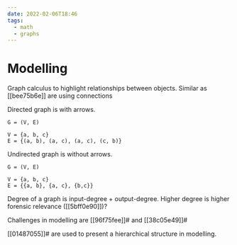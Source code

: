 ```yaml
---
date: 2022-02-06T18:46
tags:
  - math
  - graphs
---
```


# Modelling

Graph calculus to highlight relationships between objects. Similar as [[bee75b6e]] are using connections

Directed graph is with arrows. 
```
G = (V, E)

V = {a, b, c}
E = {(a, b), (a, c), (a, c), (c, b)}
```

Undirected graph is without arrows.
```
G = (V, E)

V = {a, b, c}
E = {{a, b}, {a, c}, {b,c}}
```

Degree of a graph is input-degree + output-degree. Higher degree is higher forensic relevance ([[5bff0e90]])?

Challenges in modelling are [[96f75fee]]# and [[38c05e49]]#

[[01487055]]# are used to present a hierarchical structure in modelling.

